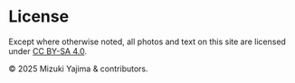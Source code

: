 # License

Except where otherwise noted, all photos and text on this site are licensed under [CC BY-SA 4.0](https://creativecommons.org/licenses/by-sa/4.0/).

© 2025 Mizuki Yajima & contributors.
